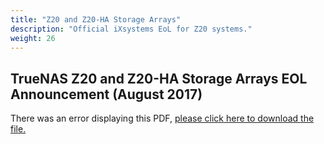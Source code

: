 ```yaml
---
title: "Z20 and Z20-HA Storage Arrays"
description: "Official iXsystems EoL for Z20 systems."
weight: 26
---
```


## TrueNAS Z20 and Z20-HA Storage Arrays EOL Announcement (August 2017)

<object data="https://www.truenas.com/docs/files/Z20EOL.pdf" type="application/pdf" width="95%" height="1000">
  There was an error displaying this PDF, <a href="https://www.truenas.com/docs/files/Z20EOL.pdf">please click here to download the file.</a>
</object>
